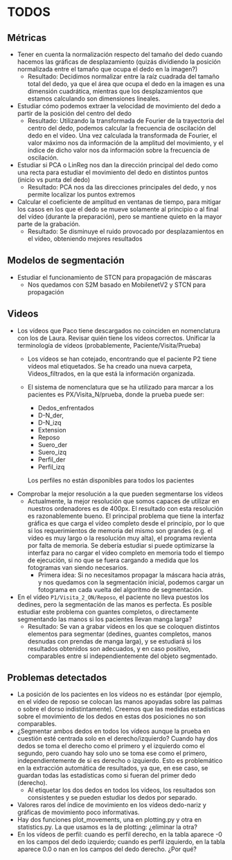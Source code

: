 # TODOS

## Métricas

- Tener en cuenta la normalización respecto del tamaño del dedo cuando hacemos
  las gráficas de desplazamiento (quizás dividiendo la posición normalizada
  entre el tamaño que ocupa el dedo en la imagen?)
  - Resultado: Decidimos normalizar entre la raíz cuadrada del tamaño total del
    dedo, ya que el área que ocupa el dedo en la imagen es una dimensión
    cuadrática, mientras que los desplazamientos que estamos calculando son
    dimensiones lineales.
- Estudiar cómo podemos extraer la velocidad de movimiento del dedo a partir de
  la posición del centro del dedo
  - Resultado: Utilizando la transformada de Fourier de la trayectoria del
    centro del dedo, podemos calcular la frecuencia de oscilación del dedo en el
    vídeo. Una vez calculada la transformada de Fourier, el valor máximo nos da
    información de la amplitud del movimiento, y el índice de dicho valor nos da
    información sobre la frecuencia de oscilación.
- Estudiar si PCA o LinReg nos dan la dirección principal del dedo como una
  recta para estudiar el movimiento del dedo en distintos puntos (inicio vs
  punta del dedo)
  - Resultado: PCA nos da las direcciones principales del dedo, y nos permite
    localizar los puntos extremos
- Calcular el coeficiente de amplitud en ventanas de tiempo, para mitigar los
  casos en los que el dedo se mueve solamente al principio o al final del vídeo
  (durante la preparación), pero se mantiene quieto en la mayor parte de la
  grabación.
  - Resultado: Se disminuye el ruido provocado por desplazamientos en el vídeo,
    obteniendo mejores resultados

## Modelos de segmentación

- Estudiar el funcionamiento de STCN para propagación de máscaras
  - Nos quedamos con S2M basado en MobilenetV2 y STCN para propagación

## Videos

- Los vídeos que Paco tiene descargados no coinciden en nomenclatura con los de
  Laura. Revisar quién tiene los vídeos correctos. Unificar la terminología de
  vídeos (probablemente, Paciente/Visita/Prueba)
  - Los vídeos se han cotejado, encontrando que el paciente P2 tiene vídeos mal
    etiquetados. Se ha creado una nueva carpeta, Videos_filtrados, en la que
    está la información organizada.
  - El sistema de nomenclatura que se ha utilizado para marcar a los pacientes
	es PX/Visita_N/prueba, donde la prueba puede ser:
	- Dedos_enfrentados
	- D-N_der,
	- D-N_izq
	- Extension
	- Reposo
	- Suero_der
	- Suero_izq
	- Perfil_der
	- Perfil_izq

	Los perfiles no están disponibles para todos los pacientes
- Comprobar la mejor resolución a la que pueden segmentarse los vídeos
  - Actualmente, la mejor resolución que somos capaces de utilizar en nuestros
    ordenadores es de 400px. El resultado con esta resolución es razonablemente
    bueno. El principal problema que tiene la interfaz gráfica es que carga
    el vídeo completo desde el principio, por lo que si los requerimientos de
    memoria del mismo son grandes (e.g. el vídeo es muy largo o la resolución
    muy alta), el programa revienta por falta de memoria. Se debería estudiar
    si puede optimizarse la interfaz para no cargar el vídeo completo en memoria
    todo el tiempo de ejecución, si no que se fuera cargando a medida que los
    fotogramas van siendo necesarios.
    - Primera idea: Si no necesitamos propagar la máscara hacia atrás, y nos
      quedamos con la segmentación inicial, podemos cargar un fotograma en cada
      vuelta del algoritmo de segmentación.
- En el vídeo `P1/Visita_2_ON/Reposo`, el paciente no lleva puestos los dedines,
  pero la segmentación de las manos es perfecta. Es posible estudiar este
  problema con guantes completos, o directamente segmentando las manos si los
  pacientes llevan manga larga?
  - Resultado: Se van a grabar vídeos en los que se coloquen distintos elementos
    para segmentar (dedines, guantes completos, manos desnudas con prendas de
    manga larga), y se estudiará si los resultados obtenidos son adecuados, y en
    caso positivo, comparables entre sí independientemente del objeto
    segmentado.

## Problemas detectados

- La posición de los pacientes en los vídeos no es estándar (por ejemplo, en el
  vídeo de reposo se colocan las manos apoyadas sobre las palmas o sobre el
  dorso indistintamente). Creemos que las medidas estadísticas sobre el
  movimiento de los dedos en estas dos posiciones no son comparables.
- ¿Segmentar ambos dedos en todos los vídeos aunque la prueba en cuestión esté centrada solo en el derecho/izquierdo? Cuando hay dos dedos se toma el derecho como el primero y el izquierdo como el segundo, pero cuando hay solo uno se toma ese como el primero, independientemente de si es derecho o izquierdo. Esto es problemático en la extracción automática de resultados, ya que, en ese caso, se guardan todas las estadísticas como si fueran del primer dedo (derecho).
  - Al etiquetar los dos dedos en todos los vídeos, los resultados son consistentes y se pueden estudiar los dedos por separado.
- Valores raros del índice de movimiento en los vídeos dedo-nariz y gráficas de movimiento poco informativas.
- Hay dos funciones plot_movements, una en plotting.py y otra en statistics.py. La que usamos es la de plotting: ¿eliminar la otra?
- En los vídeos de perfil: cuando es perfil derecho, en la tabla aparece -0 en los campos del dedo izquierdo; cuando es perfil izquierdo, en la tabla aparece 0.0 o nan en los campos del dedo derecho. ¿Por qué?
